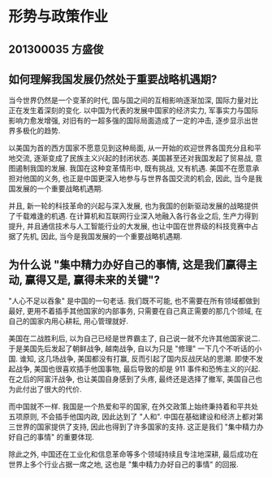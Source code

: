 # 形势与政策作业

## 201300035 方盛俊

## 如何理解我国发展仍然处于重要战略机遇期?

当今世界仍然是一个变革的时代, 国与国之间的互相影响逐渐加深, 国际力量对比正在发生着深刻的变化. 以中国为代表的发展中国家的经济实力, 军事实力与国际影响力愈发增强, 对旧有的一超多强的国际局面造成了一定的冲击, 逐步显示出世界多极化的趋势.

以美国为首的西方国家不愿意见到这种局面, 从一开始的欢迎世界各国充分且和平地交流, 逐渐变成了民族主义兴起的封闭状态. 美国甚至还对我国发起了贸易战, 意图遏制我国的发展. 我国在这种变革情形中, 既有挑战, 又有机遇. 美国不在愿意承担对他国的义务, 也正是中国更深入地参与与世界各国交流的机会, 因此, 当今是我国发展的一个重要战略机遇期.

并且, 新一轮的科技革命的兴起与深入发展, 也为我国的创新驱动发展的战略提供了千载难逢的机遇. 在计算机和互联网行业深入地融入各行各业之后, 生产力得到提升, 并且通信技术与人工智能行业的大发展, 也让中国在世界级的科技竞赛中占据了先机, 因此, 当今是我国发展的一个重要战略机遇期.

## 为什么说 "集中精力办好自己的事情, 这是我们赢得主动, 赢得又是, 赢得未来的关键"?

"人心不足以吞象" 是中国的一句老话. 我们既不可能, 也不需要在所有领域都做到最好, 更用不着插手其他国家的内部事务, 只需要在自己真正需要的那几个领域, 在自己的国家内用心耕耘, 用心管理就好.

美国在二战胜利后, 以为自己已经是世界霸主了, 自己说一就不允许其他国家说二. 于是美国先后发起了朝鲜战争, 越南战争, 自以为只是 "修理" 一下几个不听话的小国. 谁知, 这几场战争, 美国都没有打赢, 反而引起了国内反战厌站的思潮. 即使不发起战争, 美国也很喜欢插手他国事物, 最后导致的却是 911 事件和恐怖主义的兴起. 在之后的阿富汗战争, 也让美国自身感到了头疼, 最终还是选择了撤军, 美国自己也为此付出了很大的代价.

而中国就不一样. 我国是一个热爱和平的国家, 在外交政策上始终秉持着和平共处五项原则, 不会插手他国内政, 因此达到了 "人和". 中国在基础建设和经济上都对第三世界的国家提供了支持, 因此也得到了许多国家的支持. 这正是我们 "集中精力办好自己的事情" 的重要体现.

除此之外, 中国还在工业化和信息革命等多个领域持续且专注地深耕, 最后成功在世界上多个行业占据一席之地, 这也是 "集中精力办好自己的事情" 的回报.